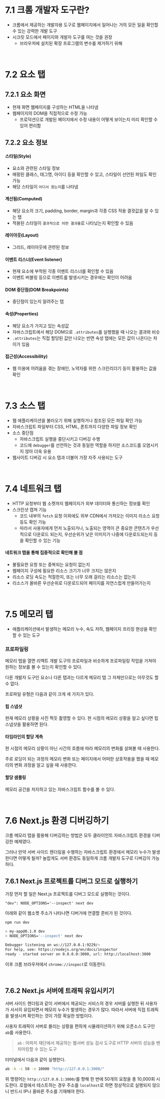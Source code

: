 # 7.1 크롬 개발자 도구란?

- 크롬에서 제공하는 개발자용 도구로 웹페이지에서 일어나는 거의 모든 일을 확인할 수 있는 강력한 개발 도구
- 시크릿 모드에서 페이지와 개발자 도구를 여는 것을 권장
  - 브라우저에 설치된 확장 프로그램의 변수를 제거하기 위해

<br>

# 7.2 요소 탭

## 7.2.1 요소 화면

- 현재 화면 웹페이지를 구성하는 HTML을 나타냄
- 웹페이지의 DOM을 직접적으로 수정 가능
  - 프로덕션으로 개발된 페이지에서 수정 내용이 어떻게 보이는지 미리 확인할 수 있어 편리함

## 7.2.2 요소 정보

#### 스타일(Style)

- 요소와 관련된 스타일 정보
- 매핑된 클래스, 태그명, 아이디 등을 확인할 수 있고, 스타일이 선언된 파일도 확인 가능
- 해당 스타일이 `어디서 왔는지`를 나타냄

#### 계산됨(Computed)

- 해당 요소의 크기, padding, border, margin과 각종 CSS 적용 결괏값을 알 수 있는 탭
- 적용된 스타일이 `결과적으로 어떤 결과물`로 나타났는지 확인할 수 있음

#### 레이아웃(Layout)

- 그리드, 레이아웃에 관련된 정보

#### 이벤트 리스너(Event listener)

- 현재 요소에 부착된 각종 이벤트 리스너를 확인할 수 있음
- 이벤트 버블링 등으로 이벤트를 발생시키는 경우에는 확인이 어려움

#### DOM 중단점(DOM Breakpoints)

- 중단점이 있는지 알려주는 탭

#### 속성(Properties)

- 해당 요소가 가지고 있는 속성값
- 자바스크립트에서 해당 DOM으로 `.attributes`를 실행했을 때 나오는 결과와 비슷
- `.attributes`는 직접 할당된 값만 나오는 반면 속성 탭에는 모든 값이 나온다는 차이가 있음

#### 접근성(Accessibility)

- 웹 이용에 어려움을 겪는 장애인, 노약자를 위한 스크린리더기 등이 활용하는 값을 확인

<br>

# 7.3 소스 탭

- 웹 애플리케이션을 불러오기 위해 실행하거나 참조된 모든 파일 확인 가능
- 자바스크립트 파일부터 CSS, HTML, 폰트까지 다양한 파일 정보 확인
- 소스 중단점
  - 자바스크립트 실행을 중단시키고 디버깅 수행
  - 코드에 `debugger`를 선언하는 것과 동일한 역할을 하지만 소스코드를 오염시키지 않아 더욱 유용
- 웹사이트 디버깅 시 요소 탭과 더불어 가장 자주 사용되는 도구

<br>

# 7.4 네트워크 탭

- HTTP 요청부터 웹 소켓까지 웹페이지가 외부 데이터와 통신하는 정보를 확인
- 스크린샷 캡쳐 기능
  - 코드 내부의 `fetch` 요청 이외에도 외부 CDN에서 가져오는 이미지 리소스 요청 등도 확인 가능
  - 따라서 사용자에게 먼저 노출되거나, 노출되는 영역이 큰 중요한 콘텐츠가 우선적으로 다운로드 되는지, 우선순위가 낮은 이미지가 나중에 다운로드되는지 등을 확인할 수 있는 기능

#### 네트워크 탭을 통해 집중적으로 확인해 볼 점

- 불필요한 요청 또는 중복되는 요청이 없는지
- 웹페이지 구성에 필요한 리소스 크기가 너무 크지는 않은지
- 리소스 로딩 속도는 적절한지, 또는 너무 오래 걸리는 리소스는 없는지
- 리소스가 올바른 우선순위로 다운로드되어 페이지를 자연스럽게 만들어가는지

<br>

# 7.5 메모리 탭

- 애플리케이션에서 발생하는 메모리 누수, 속도 저하, 웹페이지 프리징 현상을 확인할 수 있는 도구

### 프로파일링

메모리 탭을 열면 리액트 개발 도구의 프로파일과 비슷하게 프로파일링 작업을 거쳐야 원하는 정보를 볼 수 있는지 확인할 수 있다.

다른 개발자 도구인 요소나 다른 탭과는 다르게 메모리 탭 그 자체만으로는 아무것도 할 수 없다.

프로파일 유형은 다음과 같이 크게 세 가지가 있다.

#### 힙 스냅샷

현재 메모리 상황을 사진 찍듯 촬영할 수 있다. 현 시점의 메모리 상황을 알고 싶다면 힙 스냅샷을 활용하면 된다.

#### 타임라인의 할당 계측

현 시점의 메모리 상황이 아닌 시간의 흐름에 따라 메모리의 변화를 살펴볼 때 사용한다.

주로 로딩이 되는 과정의 메모리 변화 또는 페이지에서 어떠한 상호작용을 했을 때 메모리의 변화 과정을 알고 싶을 때 사용한다.

#### 할당 샘플링

메모리 공간을 차지하고 있는 자바스크립트 함수를 볼 수 있다.

<br>

# 7.6 Next.js 환경 디버깅하기

크롬 메모리 탭을 활용해 디버깅하는 방법은 모두 클라이언트 자바스크립트 환경을 디버깅한 예제였다.

그러나 만약 서버 사이드 렌더링을 수행하는 자바스크립트 환경에서 메모리 누수가 발생한다면 어떻게 될까? 놀랍게도 서버 환경도 동일하게 크롬 개발자 도구로 디버깅이 가능하다.

## 7.6.1 Next.js 프로젝트를 디버그 모드로 실행하기

가장 먼저 할 일은 Next.js 프로젝트를 디버그 모드로 실행하는 것이다.

```
"dev": NODE_OPTIONS='--inspect' next dev
```

아래와 같이 웹소켓 주소가 나타나면 디버거에 연결할 준비가 된 것이다.

```bash
npm run dev

> my-app@0.1.0 dev
> NODE_OPTIONS='--inspect' next dev

Debugger listening on ws://127.0.0.1:9229/~
For help, see: https://nodejs.org/en/docs/inspector
ready - started server on 0.0.0.0:3000, url: http://localhost:3000
```

이후 크롬 브라우저에서 `chrome://inspect`로 이동한다.

<br>

## 7.6.2 Next.js 서버에 트래픽 유입시키기

서버 사이드 렌더링과 같이 서버에서 제공되는 서비스의 경우 서버를 실행한 뒤 사용자가 서서히 유입되면서 메모리 누수가 발생하는 경우가 많다. 따라서 서버에 직접 트래픽을 발생시켜 확인하는 것이 가장 확실한 방법이다.

사용자 트래픽이 서버로 몰리는 상황을 편하게 시뮬레이션하기 위해 오픈소스 도구인 `ab`를 사용한다.

> `ab` : 아파치 재단에서 제공하는 웹서버 성능 검사 도구로 HTTP 서버의 성능을 벤치마킹할 수 있는 도구

터미널에서 다음과 같이 실행한다.

```bash
ab -k -c 50 -n 10000 "http://127.0.0.1:3000/"
```

위 명령어는 `http://127.0.0.1:3000/`를 향해 한 번에 50개의 요청을 총 10,000회 시도한다. 로컬에서 테스트하는 경우 주소를 `localhost`로 하면 정상적으로 실행되지 않으니 반드시 IP나 올바른 주소를 기재해야 한다.

